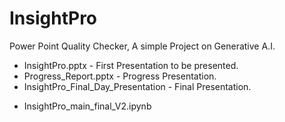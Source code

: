 # InsightPro
Power Point Quality Checker, A simple Project on Generative A.I.
<ul>
  <li>InsightPro.pptx - First Presentation to be presented.</li>
  <li>Progress_Report.pptx - Progress Presentation.</li>
  <li>InsightPro_Final_Day_Presentation - Final Presentation.</li>
</ul>
<ul>
  <li>InsightPro_main_final_V2.ipynb</li>
</ul>

